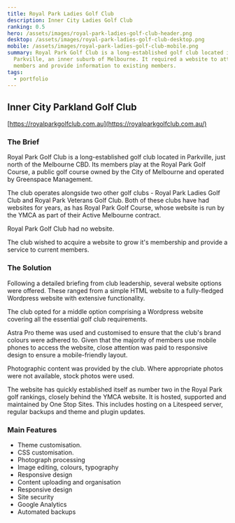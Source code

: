 ```yaml
---
title: Royal Park Ladies Golf Club
description: Inner City Ladies Golf Club
ranking: 0.5
hero: /assets/images/royal-park-ladies-golf-club-header.png
desktop: /assets/images/royal-park-ladies-golf-club-desktop.png
mobile: /assets/images/royal-park-ladies-golf-club-mobile.png
summary: Royal Park Golf Club is a long-established golf club located in
  Parkville, an inner suburb of Melbourne. It required a website to attract new
  members and provide information to existing members.
tags:
  - portfolio
---
```

## Inner City Parkland Golf Club

[https://royalparkgolfclub.com.au](https://royalparkgolfclub.com.au/)

### The Brief

Royal Park Golf Club is a long-established golf club located in Parkville, just north of the Melbourne CBD. Its members play at the Royal Park Golf Course, a public golf course owned by the City of Melbourne and operated by Greenspace Management.

The club operates alongside two other golf clubs - Royal Park Ladies Golf Club and Royal Park Veterans Golf Club. Both of these clubs have had websites for years, as has Royal Park Golf Course, whose website is run by the YMCA as part of their Active Melbourne contract.

Royal Park Golf Club had no website.

The club wished to acquire a website to grow it's membership and provide a service to current members.

### The Solution

Following a detailed briefing from club leadership, several website options were offered. These ranged from a simple HTML website to a fully-fledged Wordpress website with extensive functionality.

The club opted for a middle option comprising a Wordpress website covering all the essential golf club requirements. 

Astra Pro theme was used and customised to ensure that the club's brand colours were adhered to. Given that the majority of members use mobile phones to access the website, close attention was paid to responsive design to ensure a mobile-friendly layout.

Photographic content was provided by the club. Where appropriate photos were not available, stock photos were used.

The website has quickly established itself as number two in the Royal Park golf rankings, closely behind the YMCA website. It is hosted, supported and maintained by One Stop Sites. This includes hosting on a Litespeed server, regular backups and theme and plugin updates.

### Main Features

* Theme customisation.
* CSS customisation.
* Photograph processing
* Image editing, colours, typography
* Responsive design
* Content uploading and organisation
* Responsive design
* Site security
* Google Analytics
* Automated backups
